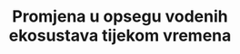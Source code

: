---
title: Promjena u opsegu vodenih ekosustava tijekom vremena
permalink: /6-6-1/
sdg_goal: 6
layout: indicator
indicator: 6.6.1
indicator_variable: null
graph: null
graph_type_description: null
graph_status_notes: unk
variable_description: null
variable_notes: null
un_designated_tier: '3'
un_custodial_agency: 'UNEP  (Partnering  Agencies:  UN-Water,  IUCN,  Ramsar)'
target_id: '6.6'
has_metadata: true
goal_meta_link: 'http://unstats.un.org/sdgs/files/metadata-compilation/Metadata-Goal-6.pdf'
goal_meta_link_page: 25
indicator_name: Promjena u opsegu vodenih ekosustava tijekom vremena
target: >-
  Do 2020. godine, zaštititi i vratiti ekosustave vezane uz vode, uključujući planine, šume, močvare, rijeke, vodonosnike i jezera.
source_title: null
source_notes: null
published: true  
indicator_definition: >-
  Postotak promjene ekosustava vezanih uz vodu tijekom vremena (% promjena / godina). Indikator će pratiti promjene tijekom vremena u opsegu močvarnih staništa, šuma i sušnih područja, te u minimalnim tokovima rijeka, količinama slatke vode u jezerima i branama i podzemnim vodama. Ramsarska konvencija koristi se široka definicija "močvarnih staništa", koja uključuje rijeke i jezera, što omogućuje da se tri vrste biomena navedenih u cilju ocjenjuju - močvare, rijeke, jezera - plus druge vrste močvarnih tala.
rationale_interpretation: " Definicije ciljnih elemenata: \ n \ t Zaštita podrazumijeva smanjenje ili iskorjenjivanje gubitka ili degradacije. \ N \ t Popravljanje podrazumijeva ukidanje gubitka ili degradacije. \ N \ n Planine, šume, močvare, rijeke, vodonosnici i jezera uključuju ekosustave koji osiguravaju slatkovodne  ekosustava \ n \ t Močvare su definirane pod Ramsarskom konvencijom kao područja močvare, dlake, treseta ili vode, prirodne ili umjetne, trajne ili privremene, s vodom koja je statična ili tekuća, svježa, slane ili bočata, uključujući područja morske voda čija dubina s niskom strujom ne prelazi šest metara. Može uključivati ​​i podzemne hidrološke sustave. Zelene površine su istaknuti tip ekosustava koji utječu na vodni ciklus i stoga su od izravnog značaja za postizanje cilja 6. Gubici močvarnih staništa vode dovode do povećanja nesigurnosti vode i restauracije močvarnih područja (povećanje močvarnih područja) što je široko rasprostranjen odgovor na postizanje održive vode. Primjeri uključuju kako vlažna staništa doprinose regulaciji poplava, regulaciji tokova površinskih voda (regulacija protoka) i ciklusu hranjivih tvari (regulacija onečišćenja / kakvoća vode)"
method_of_computation: >-
  It  is  proposed  to  estimate  percentage  change  in  each  major  ecosystem  present  in  a  country,  and  the  indicator  will  enable  Member  States  to  report  on  those  water-related  ecosystems  that  are  important  to  them.  Wetland  extent  is  computed  through  the  existing  Living  Planet  Index  methodology  for  data  collection  and  analysis  (http://www.livingplanetindex.org/home/index).  It  consists  of  a  number  of  stages  including  harvesting  of  time  series  data,  codification  and  database  entry,  aggregation  into  sub-indices  to  reduce  sampling  bias,  and  further  aggregation  to  create  subglobal  (ecologically  and  regionally  specific)  and  global  indices.  The  methodology  is  flexible  to  incorporating  improving  sources  of  information  and  data,  for  a  more  comprehensive  assessment  of  trends.  The  structure  of  the  indicator  can  be  designed  to  align  with  the  SEEA  Water  accounts  and  estimate  percentage  change  in  Natural  Water  Capital  available  to  society  based  on  a)  Mean  Annual  Water  Availability;  b)  Mean  Annual  Water  Withdrawals;  c)  Environmental  Water  requirements  Aquastat  (FAO);  GEMS  Water  for  national  data  (UNEP).
---